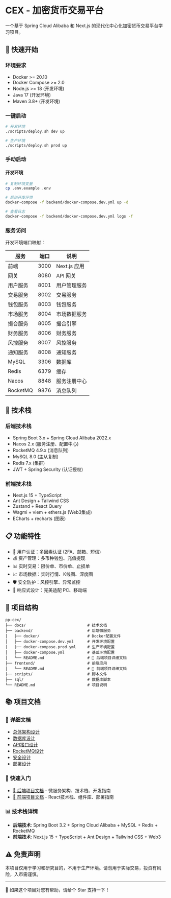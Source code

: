 # CEX - 加密货币交易平台

一个基于 Spring Cloud Alibaba 和 Next.js 的现代化中心化加密货币交易平台学习项目。

## 🚀 快速开始

### 环境要求

- Docker >= 20.10
- Docker Compose >= 2.0
- Node.js >= 18 (开发环境)
- Java 17 (开发环境)
- Maven 3.8+ (开发环境)

### 一键启动

```bash
# 开发环境
./scripts/deploy.sh dev up

# 生产环境
./scripts/deploy.sh prod up
```

### 手动启动

#### 开发环境

```bash
# 复制环境变量
cp .env.example .env

# 启动开发环境
docker-compose -f backend/docker-compose.dev.yml up -d

# 查看日志
docker-compose -f backend/docker-compose.dev.yml logs -f
```

### 服务访问

开发环境端口映射：

| 服务 | 端口 | 说明 |
|------|------|------|
| 前端 | 3000 | Next.js 应用 |
| 网关 | 8080 | API 网关 |
| 用户服务 | 8001 | 用户管理服务 |
| 交易服务 | 8002 | 交易服务 |
| 钱包服务 | 8003 | 钱包服务 |
| 市场服务 | 8004 | 市场数据服务 |
| 撮合服务 | 8005 | 撮合引擎 |
| 财务服务 | 8006 | 财务服务 |
| 风控服务 | 8007 | 风控服务 |
| 通知服务 | 8008 | 通知服务 |
| MySQL | 3306 | 数据库 |
| Redis | 6379 | 缓存 |
| Nacos | 8848 | 服务注册中心 |
| RocketMQ | 9876 | 消息队列 |

## 🔧 技术栈

### 后端技术栈
- Spring Boot 3.x + Spring Cloud Alibaba 2022.x
- Nacos 2.x (服务注册、配置中心)
- RocketMQ 4.9.x (消息队列)
- MySQL 8.0 (主从复制)
- Redis 7.x (集群)
- JWT + Spring Security (认证授权)

### 前端技术栈
- Next.js 15 + TypeScript
- Ant Design + Tailwind CSS
- Zustand + React Query
- Wagmi + viem + ethers.js (Web3集成)
- ECharts + recharts (图表)

## 📋 功能特性

- 🔐 用户认证：多因素认证 (2FA、邮箱、短信)
- 💰 资产管理：多币种钱包、充值提现
- 📊 实时交易：限价单、市价单、止损单
- 📈 市场数据：实时行情、K线图、深度图
- 🛡️ 安全防护：风控引擎、异常监控
- 📱 响应式设计：完美适配 PC、移动端

## 📁 项目结构

```
pp-cex/
├── docs/                           # 技术文档
├── backend/                        # 后端微服务
│   ├── docker/                     # Docker配置文件
│   ├── docker-compose.dev.yml      # 开发环境配置
│   ├── docker-compose.prod.yml     # 生产环境配置
│   ├── docker-compose.yml          # 基础环境配置
│   └── README.md                   # 📖 后端项目详细文档
├── frontend/                       # 前端应用
│   └── README.md                   # 📖 前端项目详细文档
├── scripts/                        # 脚本文件
├── sql/                            # 数据库脚本
└── README.md                       # 项目说明
```

## 📚 项目文档

### 📖 详细文档
- [总体架构设计](./docs/01-总体架构设计.md)
- [数据库设计](./docs/02-数据库设计.md)
- [API接口设计](./docs/03-API接口设计.md)
- [RocketMQ设计](./docs/04-RocketMQ设计.md)
- [安全设计](./docs/05-安全设计.md)
- [部署设计](./docs/06-部署设计.md)

### 🚀 快速入门
- [🔗 后端项目文档](./backend/README.md) - 微服务架构、技术栈、开发指南
- [🔗 前端项目文档](./frontend/README.md) - React技术栈、组件库、部署指南

### 📊 技术栈详情
- **后端技术**: Spring Boot 3.2 + Spring Cloud Alibaba + MySQL + Redis + RocketMQ
- **前端技术**: Next.js 15 + TypeScript + Ant Design + Tailwind CSS + Web3

## ⚠️ 免责声明

本项目仅用于学习和研究目的，不用于生产环境。请勿用于实际交易，投资有风险，入市需谨慎。

---

🌟 如果这个项目对您有帮助，请给个 Star 支持一下！
